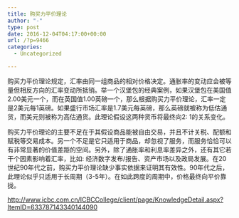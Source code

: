 ```yaml
---
title: 购买力平价理论
author: "-"
type: post
date: 2016-12-04T04:17:00+00:00
url: /?p=9466
categories:
  - Uncategorized

---
```

购买力平价理论规定，汇率由同一组商品的相对价格决定。通胀率的变动应会被等量但相反方向的汇率变动所抵销。举一个汉堡包的经典案例，如果汉堡包在美国值2.00美元一个，而在英国值1.00英磅一个，那么根据购买力平价理论，汇率一定是2美元每1英磅。如果盛行市场汇率是1.7美元每英磅，那么英磅就被称为低估通货，而美元则被称为高估通货。此理论假设这两种货币将最终向2: 1的关系变化。

购买力平价理论的主要不足在于其假设商品能被自由交易，并且不计关税、配额和赋税等交易成本。另一个不足是它只适用于商品，却忽视了服务，而服务恰恰可以有非常显著的价值差距的空间。另外，除了通胀率和利息率差异之外，还有其它若干个因素影响着汇率，比如: 经济数字发布/报告、资产市场以及政局发展。在20世纪90年代之前，购买力平价理论缺少事实依据来证明其有效性。90年代之后，此理论似乎只适用于长周期（3-5年）。在如此跨度的周期中，价格最终向平价靠拢。

http://www.icbc.com.cn/ICBCCollege/client/page/KnowledgeDetail.aspx?ItemID=633787143340144090